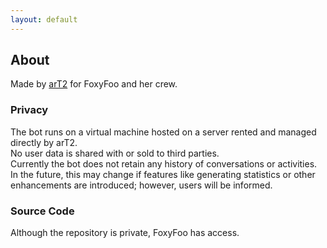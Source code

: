 ```yaml
---
layout: default
---
```


## About

Made by [arT2](https://etrusci.org) for FoxyFoo and her crew.


### Privacy

The bot runs on a virtual machine hosted on a server rented and managed directly by arT2.  
No user data is shared with or sold to third parties.  
Currently the bot does not retain any history of conversations or activities. In the future, this may change if features like generating statistics or other enhancements are introduced; however, users will be informed.  


### Source Code

Although the repository is private, FoxyFoo has access.
